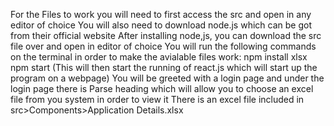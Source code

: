 For the Files to work you will need to first access the src and open in any editor of choice
You will also need to download node.js which can be got from their official website
After installing node,js, you can download the src file over and open in editor of choice
You will run the following commands on the terminal in order to make the avialable files work: 
npm install xlsx
npm start (This will then start the running of react.js which will start up the program on a webpage)
You will be greeted with a login page and under the login page there is Parse heading which will allow you to choose an excel file from you system in order to view it
There is an excel file included in src>Components>Application Details.xlsx
